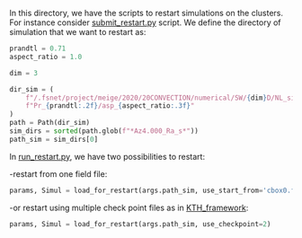 In this directory, we have the scripts to restart simulations on the clusters. For instance consider [submit_restart.py](https://github.com/snek5000/snek5000-cbox/blob/main/doc/examples/nonlinear_restart/submit_restart.py) script. We define the directory of simulation that we want to restart as:

```python
prandtl = 0.71
aspect_ratio = 1.0

dim = 3

dir_sim = (
    f"/.fsnet/project/meige/2020/20CONVECTION/numerical/SW/{dim}D/NL_sim/"
    f"Pr_{prandtl:.2f}/asp_{aspect_ratio:.3f}"
)
path = Path(dir_sim)
sim_dirs = sorted(path.glob(f"*Az4.000_Ra_s*"))
path_sim = sim_dirs[0]
```

In [run_restart.py](https://github.com/snek5000/snek5000-cbox/blob/main/doc/examples/nonlinear_restart/run_restart.py), we have two possibilities to restart:

-restart from one field file:

```python
params, Simul = load_for_restart(args.path_sim, use_start_from='cbox0.f00018')
```
-or restart using multiple check point files as in [KTH_framework](https://kth-nek5000.github.io/KTH_Framework/group__chkpoint.html):

```python
params, Simul = load_for_restart(args.path_sim, use_checkpoint=2)
```
